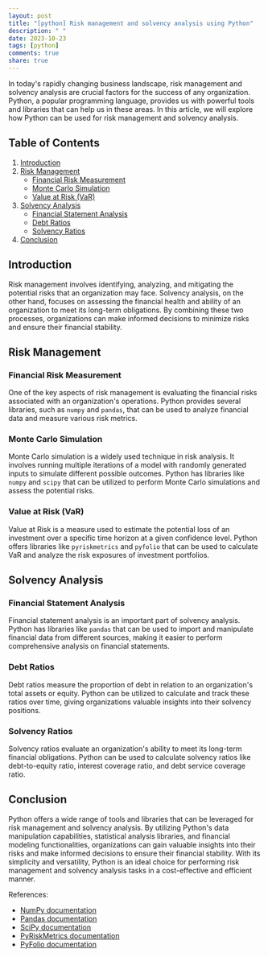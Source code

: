 ```yaml
---
layout: post
title: "[python] Risk management and solvency analysis using Python"
description: " "
date: 2023-10-23
tags: [python]
comments: true
share: true
---
```


In today's rapidly changing business landscape, risk management and solvency analysis are crucial factors for the success of any organization. Python, a popular programming language, provides us with powerful tools and libraries that can help us in these areas. In this article, we will explore how Python can be used for risk management and solvency analysis.

## Table of Contents
1. [Introduction](#introduction)
2. [Risk Management](#risk-management)
    - [Financial Risk Measurement](#financial-risk-measurement)
    - [Monte Carlo Simulation](#monte-carlo-simulation)
    - [Value at Risk (VaR)](#value-at-risk-var)
3. [Solvency Analysis](#solvency-analysis)
    - [Financial Statement Analysis](#financial-statement-analysis)
    - [Debt Ratios](#debt-ratios)
    - [Solvency Ratios](#solvency-ratios)
4. [Conclusion](#conclusion)

## Introduction

Risk management involves identifying, analyzing, and mitigating the potential risks that an organization may face. Solvency analysis, on the other hand, focuses on assessing the financial health and ability of an organization to meet its long-term obligations. By combining these two processes, organizations can make informed decisions to minimize risks and ensure their financial stability.

## Risk Management

### Financial Risk Measurement
One of the key aspects of risk management is evaluating the financial risks associated with an organization's operations. Python provides several libraries, such as `numpy` and `pandas`, that can be used to analyze financial data and measure various risk metrics.

### Monte Carlo Simulation
Monte Carlo simulation is a widely used technique in risk analysis. It involves running multiple iterations of a model with randomly generated inputs to simulate different possible outcomes. Python has libraries like `numpy` and `scipy` that can be utilized to perform Monte Carlo simulations and assess the potential risks.

### Value at Risk (VaR)
Value at Risk is a measure used to estimate the potential loss of an investment over a specific time horizon at a given confidence level. Python offers libraries like `pyriskmetrics` and `pyfolio` that can be used to calculate VaR and analyze the risk exposures of investment portfolios.

## Solvency Analysis

### Financial Statement Analysis
Financial statement analysis is an important part of solvency analysis. Python has libraries like `pandas` that can be used to import and manipulate financial data from different sources, making it easier to perform comprehensive analysis on financial statements.

### Debt Ratios
Debt ratios measure the proportion of debt in relation to an organization's total assets or equity. Python can be utilized to calculate and track these ratios over time, giving organizations valuable insights into their solvency positions.

### Solvency Ratios
Solvency ratios evaluate an organization's ability to meet its long-term financial obligations. Python can be used to calculate solvency ratios like debt-to-equity ratio, interest coverage ratio, and debt service coverage ratio.

## Conclusion

Python offers a wide range of tools and libraries that can be leveraged for risk management and solvency analysis. By utilizing Python's data manipulation capabilities, statistical analysis libraries, and financial modeling functionalities, organizations can gain valuable insights into their risks and make informed decisions to ensure their financial stability. With its simplicity and versatility, Python is an ideal choice for performing risk management and solvency analysis tasks in a cost-effective and efficient manner.

References:
- [NumPy documentation](https://numpy.org/doc)
- [Pandas documentation](https://pandas.pydata.org/docs)
- [SciPy documentation](https://docs.scipy.org/doc)
- [PyRiskMetrics documentation](https://pypi.org/project/pyriskmetrics)
- [PyFolio documentation](https://github.com/quantopian/pyfolio)